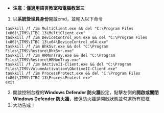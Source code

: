 * **注意：僅適用語言教室和電腦教室三**
1. 以**系統管理員身份**開啟cmd，並輸入以下命令
```taskkill /f /im Student.exe && del "C:\Program Files (x86)\ITMS\ITBC 13\Student.exe"
taskkill /f /im MultiClient.exe && del "C:\Program Files (x86)\ITMS\ITBC 13\MultiClient.exe"
taskkill /f /im DeviceControl_x64.exe && del "C:\Program Files (x86)\ITMS\ITBC 13\x64\DeviceControl_x64.exe"
taskkill /f /im BhkSvr.exe && del "C:\Program Files\ITMS\Restore\BhkSvr.exe"
taskkill /f /im HRMonTray.exe && del "C:\Program Files\ITMS\Restore\HRMonTray.exe"
taskkill /f /im OActiveII-Client.exe && del "C:\Program Files\ITMS\VolumeActivation\OActiveII-Client.exe"
taskkill /f /im ProcessProtect.exe && del "C:\Program Files (x86)\ITMS\ITBC 13\ProcessProtect.exe"
exit
```
2. 開啟控制台裡的**Windows Defender 防火牆**設定，點擊左側的**開啟或關閉 Windows Defender 防火牆**，確保防火牆是開啟狀態並勾選所有框框
3. 大功告成！
